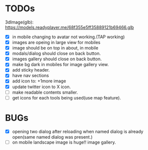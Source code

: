 # TODOs

3dImage(glb): https://models.readyplayer.me/68f355e5ff35889121b69466.glb

- [x] in mobile changing to avatar not working.(TAP working)
- [x] images are opeing in large view for mobiles
- [x] image should be on top in about, in mobile
- [x] modals/dialog should close on back button.
- [x] images gallery should close on back button.
- [x] make bg dark in mobiles for image gallery view.
- [x] add sticky header.
- [x] have nav sections
- [x] add icon to: +1more image
- [x] update twitter icon to X icon.
- [ ] make readable contents smaller. 
- [ ] get icons for each tools being used(use map feature).

# BUGs
- [x] opening two dialog after reloading when named dialog is already open(same named dialog was present.)
- [ ] on mobile landscape image is huge!! image gallery.
